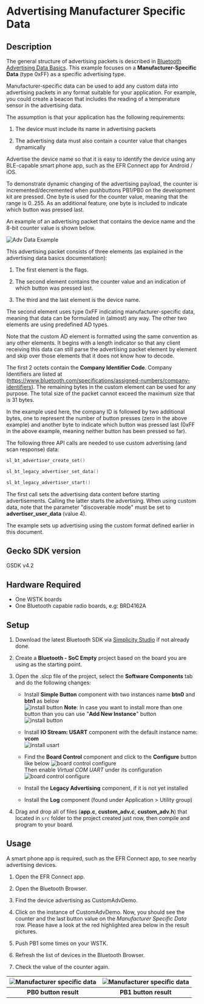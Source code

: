 
# Advertising Manufacturer Specific Data

## Description

The general structure of advertising packets is described in [Bluetooth Advertising Data Basics](https://docs.silabs.com/bluetooth/latest/general/adv-and-scanning/bluetooth-adv-data-basics). This example focuses on a **Manufacturer-Specific Data** (type 0xFF) as a specific advertising type.

Manufacturer-specific data can be used to add any custom data into advertising packets in any format suitable for your application. For example, you could create a beacon that includes the reading of a temperature sensor in the advertising data.

The assumption is that your application has the following requirements:

1. The device must include its name in advertising packets

2. The advertising data must also contain a counter value that changes dynamically

Advertise the device name so that it is easy to identify the device using any BLE-capable smart phone app, such as the EFR Connect app for Android / iOS.

To demonstrate dynamic changing of the advertising payload, the counter is incremented/decremented when pushbuttons PB1/PB0 on the development kit are pressed. One byte is used for the counter value, meaning that the range is 0..255. As an additional feature, one byte is included to indicate which button was pressed last.

An example of an advertising packet that contains the device name and the 8-bit counter
value is shown below.

![Adv Data Example](images/advdataex1.png)

This advertising packet consists of three elements (as explained in the advertising data basics documentation):

1. The first element is the flags.

2. The second element contains the counter value and an indication of which button was
pressed last.

3. The third and the last element is the device name.

The second element uses type 0xFF indicating manufacturer-specific data, meaning that data can be formulated in (almost) any way. The other two elements are using predefined AD types.

Note that the custom AD element is formatted using the same convention as any other elements. It begins with a length indicator so that any client receiving this data can still parse the advertising packet element by element and skip over those elements that it does not know how to decode.

The first 2 octets contain the **Company Identifier Code**. Company Identifiers are listed at (https://www.bluetooth.com/specifications/assigned-numbers/company-identifiers). The remaining bytes in the custom element can be used for any purpose. The total size of the packet cannot exceed the maximum size that is 31 bytes.

In the example used here, the company ID is followed by two additional bytes, one to represent the number of button presses (zero in the above example) and another byte to indicate which button was pressed last (0xFF in the above example, meaning neither button has been pressed so far).

The following three API calls are needed to use custom advertising (and scan response) data:

```C
sl_bt_advertiser_create_set()
```

```c
sl_bt_legacy_advertiser_set_data()
```

```c
sl_bt_legacy_advertiser_start()
```

The first call sets the advertising data content before starting advertisements. Calling the latter starts the advertising. When using custom data, note that the parameter "discoverable mode" must be set to **advertiser_user_data** (value 4).

The example sets up advertising using the custom format defined earlier in this document.

## Gecko SDK version

GSDK v4.2

## Hardware Required

- One WSTK boards
- One Bluetooth capable radio boards, e.g: BRD4162A

## Setup

1. Download the latest Bluetooth SDK via [Simplicity Studio](https://www.silabs.com/products/development-tools/software/simplicity-studio) if not already done.
2. Create a **Bluetooth - SoC Empty** project based on the board you are using as the starting point.
3. Open the .slcp file of the project, select the **Software Components** tab and do the following changes:

   - Install **Simple Button** component with two instances name **btn0** and **btn1** as below  
    ![install button](images/install_button.png)
    **Note**: In case you want to install more than one button than you can use "**Add New Instance**" button  
    ![install button](images/add_new_instance.png)

   - Install **IO Stream: USART** component with the default instance name: **vcom**  
    ![install usart](images/install_usart.png)

   - Find the **Board Control** component and click to the **Configure** button like below
    ![board control configure](images/board_control_configure.png)  
    Then enable *Virtual COM UART* under its configuration
    ![board control configure](images/enable_vir_com.png)

   - Install the **Legacy Advertising** component, if it is not yet installed

   - Install the **Log** component (found under Application > Utility group)

4. Drag and drop all of files (**app.c**, **custom_adv.c**, **custom_adv.h**) that located in `src` folder to the project created just now, then compile and program to your board.

## Usage

A smart phone app is required, such as the EFR Connect app, to see nearby advertising devices.

1. Open the EFR Connect app.

2. Open the Bluetooth Browser.

3. Find the device advertising as CustomAdvDemo.

4. Click on the instance of CustomAdvDemo. Now, you should see the counter and the last button value on the *Manufacturer Specific Data* row. Please have a look at the red highlighted area below in the result pictures.

5. Push PB1 some times on your WSTK.

6. Refresh the list of devices in the Bluetooth Browser.

7. Check the value of the counter again.

|![Manufacturer specific data](images/result_pb0.png)|![Manufacturer specific data](images/result_pb1.png)|
|:-:|:-:|
|**PB0 button result**|**PB1 button result**|
